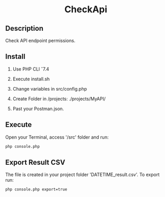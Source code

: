 
<h1 align="center">CheckApi</h1>

## Description ##
Check API endpoint permissions.

## Install ##
1) Use PHP CLI ˆ7.4
2) Execute install.sh
3) Change variables in src/config.php

4) Create Folder in /projects:
   ./projects/MyAPI/

5) Past your Postman.json.

## Execute ##
Open your Terminal, access '/src' folder and run:
```bash
php console.php
```

## Export Result CSV ##
The file is created in your project folder 'DATETIME_result.csv'.
To export run:
```bash
php console.php export=true
```